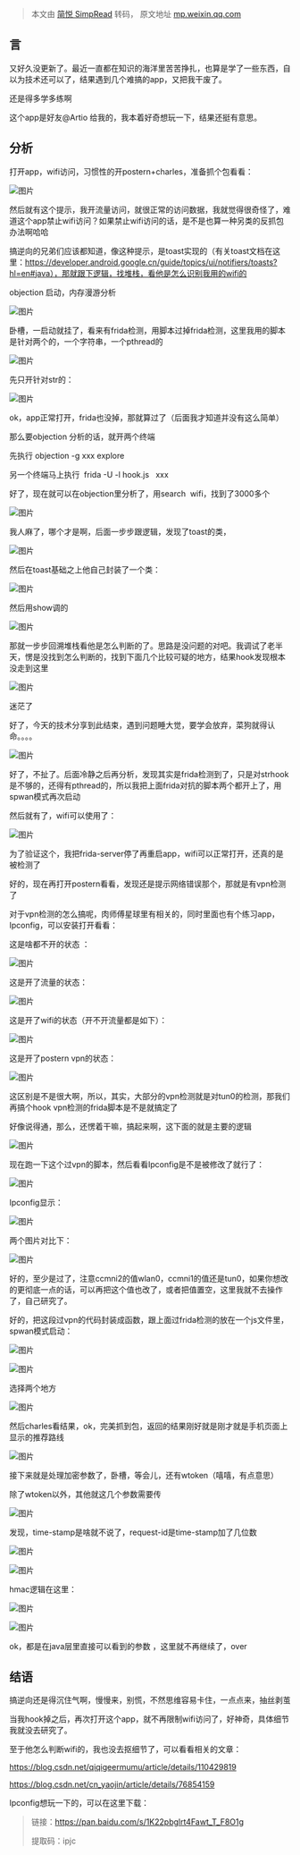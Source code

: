 > 本文由 [简悦 SimpRead](http://ksria.com/simpread/) 转码， 原文地址 [mp.weixin.qq.com](https://mp.weixin.qq.com/s?__biz=MzU0MjUwMTA2OQ==&mid=2247484955&idx=1&sn=a7743bcc6507aaad2b3d02bd873794a1&chksm=fb18f7b9cc6f7eaf96091c97b26f3d9cca1637c162e24cc83cf45a6f4639d7d12bbb2e4bb6bb&scene=126&&sessionid=1660619705#rd)

言
-

  

又好久没更新了。最近一直都在知识的海洋里苦苦挣扎，也算是学了一些东西，自以为技术还可以了，结果遇到几个难搞的app，又把我干废了。

还是得多学多练啊  

  

这个app是好友@Artio 给我的，我本着好奇想玩一下，结果还挺有意思。  

  

分析
--

打开app，wifi访问，习惯性的开postern+charles，准备抓个包看看：  

![图片](https://mmbiz.qpic.cn/mmbiz_png/l4m5icTfxSXW1yAnbkjfD1sOsqDmSzuia6MOC0wntZG3BIibliatibl7HcHS7VtI2KKkK3J4LueE2KjfHjHuS19icDJg/640?wx_fmt=png&wxfrom=5&wx_lazy=1&wx_co=1)

然后就有这个提示，我开流量访问，就很正常的访问数据，我就觉得很奇怪了，难道这个app禁止wifi访问？如果禁止wifi访问的话，是不是也算一种另类的反抓包办法啊哈哈

  

搞逆向的兄弟们应该都知道，像这种提示，是toast实现的（有关toast文档在这里：https://developer.android.google.cn/guide/topics/ui/notifiers/toasts?hl=en#java），那就跟下逻辑，找堆栈，看他是怎么识别我用的wifi的

  

objection 启动，内存漫游分析

![图片](https://mmbiz.qpic.cn/mmbiz_png/l4m5icTfxSXW1yAnbkjfD1sOsqDmSzuia6E3VicnC3ga1j56CrpJrsey8pmfZwEO0X0j68ftoXh8mKEKtG6L7jdAg/640?wx_fmt=png&wxfrom=5&wx_lazy=1&wx_co=1)

  

卧槽，一启动就挂了，看来有frida检测，用脚本过掉frida检测，这里我用的脚本是针对两个的，一个字符串，一个pthread的

![图片](https://mmbiz.qpic.cn/mmbiz_png/l4m5icTfxSXW1yAnbkjfD1sOsqDmSzuia6hXFFN8QITkmyZ4mlpGJaaX4g7cF8eKWvdf2daz4YUIsz0zbW2dMCew/640?wx_fmt=png&wxfrom=5&wx_lazy=1&wx_co=1)

  

先只开针对str的：  

![图片](https://mmbiz.qpic.cn/mmbiz_png/l4m5icTfxSXW1yAnbkjfD1sOsqDmSzuia6oCtQVo1kGqmLhtIaZ2YNdWmu1pdKuyZcOleZKCaebzlV8URgw16Xrg/640?wx_fmt=png&wxfrom=5&wx_lazy=1&wx_co=1)

  

ok，app正常打开，frida也没掉，那就算过了（后面我才知道并没有这么简单）  

  

那么要objection 分析的话，就开两个终端  

先执行 objection -g xxx explore  

另一个终端马上执行  frida -U -l hook.js   xxx  

  

好了，现在就可以在objection里分析了，用search  wifi，找到了3000多个

![图片](https://mmbiz.qpic.cn/mmbiz_png/l4m5icTfxSXW1yAnbkjfD1sOsqDmSzuia6jY9owF0rI9Fibs2y6I5gk86GCAuWDMvNnbjJicxcTdCDxsFc8gPXhADg/640?wx_fmt=png&wxfrom=5&wx_lazy=1&wx_co=1)

  

我人麻了，哪个才是啊，后面一步步跟逻辑，发现了toast的类，

![图片](https://mmbiz.qpic.cn/mmbiz_png/l4m5icTfxSXW1yAnbkjfD1sOsqDmSzuia6vqU7Fjmib9eq85mL8dIPxMW9NnHXCk2pKtuZicHiaynXNXNe8baoI2pZQ/640?wx_fmt=png&wxfrom=5&wx_lazy=1&wx_co=1)

  

然后在toast基础之上他自己封装了一个类：  

![图片](https://mmbiz.qpic.cn/mmbiz_png/l4m5icTfxSXW1yAnbkjfD1sOsqDmSzuia62nOzMUFn75tBukCWMZWED4EfuG3eRqxSFMDV3CmPcKaJibjoW9paJuA/640?wx_fmt=png&wxfrom=5&wx_lazy=1&wx_co=1)

  

然后用show调的

![图片](https://mmbiz.qpic.cn/mmbiz_png/l4m5icTfxSXW1yAnbkjfD1sOsqDmSzuia6ibsNBrV3rX4d0BJCUemEnoNH8Q0n09X3MZNNSLKzJWnianZVjMhO2bOg/640?wx_fmt=png&wxfrom=5&wx_lazy=1&wx_co=1)

  

那就一步步回溯堆栈看他是怎么判断的了。思路是没问题的对吧。我调试了老半天，愣是没找到怎么判断的，找到下面几个比较可疑的地方，结果hook发现根本没走到这里

![图片](https://mmbiz.qpic.cn/mmbiz_png/l4m5icTfxSXW1yAnbkjfD1sOsqDmSzuia6ibibCgAoMuxUzk4AQOD6j026R2ky9CHODUS4SoFbibzEUfD08icCenTx3A/640?wx_fmt=png&wxfrom=5&wx_lazy=1&wx_co=1)

  

迷茫了  

  

  

好了，今天的技术分享到此结束，遇到问题睡大觉，要学会放弃，菜狗就得认命。。。。

  

![图片](https://mmbiz.qpic.cn/mmbiz_jpg/l4m5icTfxSXW1yAnbkjfD1sOsqDmSzuia6CMMXNtAM5uJYYEmVOcwiczNCgXjxyVr7v6l5iasqxgcJN7wxJljubBKQ/640?wx_fmt=jpeg&wxfrom=5&wx_lazy=1&wx_co=1)

  

  

  

好了，不扯了。后面冷静之后再分析，发现其实是frida检测到了，只是对strhook是不够的，还得有pthread的，所以我把上面frida对抗的脚本两个都开上了，用spwan模式再次启动

  

然后就有了，wifi可以使用了：  

  

![图片](https://mmbiz.qpic.cn/mmbiz_png/l4m5icTfxSXW1yAnbkjfD1sOsqDmSzuia6dVsZfMDNmXiawyiaxCL9VUVChYbJ50vic73LH3gMugG584PfF5aelFFRA/640?wx_fmt=png&wxfrom=5&wx_lazy=1&wx_co=1)

  

  

为了验证这个，我把frida-server停了再重启app，wifi可以正常打开，还真的是被检测了  

  

好的，现在再打开postern看看，发现还是提示网络错误那个，那就是有vpn检测了  

  

对于vpn检测的怎么搞呢，肉师傅星球里有相关的，同时里面也有个练习app，Ipconfig，可以安装打开看看：  

这是啥都不开的状态 ：

![图片](https://mmbiz.qpic.cn/mmbiz_png/l4m5icTfxSXW1yAnbkjfD1sOsqDmSzuia6ToRtAgeO6EK0icX00zZ79M2OCKiby4npInhE27QK22muqUs0pelk2Mng/640?wx_fmt=png&wxfrom=5&wx_lazy=1&wx_co=1)

  

这是开了流量的状态：  

![图片](https://mmbiz.qpic.cn/mmbiz_png/l4m5icTfxSXW1yAnbkjfD1sOsqDmSzuia6p4JzPvIXiaR6wNGgDBReaQHmS37B7mGZ5ZFECYnaur9sBLY76TlVK8Q/640?wx_fmt=png&wxfrom=5&wx_lazy=1&wx_co=1)

  

这是开了wifi的状态（开不开流量都是如下）：

  

![图片](https://mmbiz.qpic.cn/mmbiz_png/l4m5icTfxSXW1yAnbkjfD1sOsqDmSzuia6LA8L5j5vqXBiaz4AHbO6NDdxNHfWbCtG2wGQeY1Shcoyicu68beHmIVQ/640?wx_fmt=png&wxfrom=5&wx_lazy=1&wx_co=1)

  

这是开了postern vpn的状态：

  

![图片](https://mmbiz.qpic.cn/mmbiz_png/l4m5icTfxSXW1yAnbkjfD1sOsqDmSzuia6MFDRD4ibNt7maF7vQJlWP7ZgVSuAVOH91WbMla9Aia4kOo1pwcEF0ARQ/640?wx_fmt=png&wxfrom=5&wx_lazy=1&wx_co=1)

  

这区别是不是很大啊，所以，其实，大部分的vpn检测就是对tun0的检测，那我们再搞个hook vpn检测的frida脚本是不是就搞定了

  

好像说得通，那么，还愣着干嘛，搞起来啊，这下面的就是主要的逻辑  

  

![图片](https://mmbiz.qpic.cn/mmbiz_png/l4m5icTfxSXW1yAnbkjfD1sOsqDmSzuia6icv9F76G69fJ7JslJmfnmlibsic0ouTG4KK0iaF1OPJ2ibbbIuRl00Gia4Jg/640?wx_fmt=png&wxfrom=5&wx_lazy=1&wx_co=1)

  

  

现在跑一下这个过vpn的脚本，然后看看Ipconfig是不是被修改了就行了：  

  

![图片](https://mmbiz.qpic.cn/mmbiz_png/l4m5icTfxSXW1yAnbkjfD1sOsqDmSzuia6EDqmQ36dpiafwhjUeHVYqEGicvFevSasbk8v1BH7WRmEMbjWulZVicAow/640?wx_fmt=png&wxfrom=5&wx_lazy=1&wx_co=1)

  

  

Ipconfig显示：

![图片](https://mmbiz.qpic.cn/mmbiz_png/l4m5icTfxSXW1yAnbkjfD1sOsqDmSzuia6m7BmNdEaXxe26zJ40DpJQoWomIH3u3n9DhxP4iaNSRY1I9JQPcdSicbg/640?wx_fmt=png&wxfrom=5&wx_lazy=1&wx_co=1)

  

两个图片对比下：

  

![图片](https://mmbiz.qpic.cn/mmbiz_png/l4m5icTfxSXW1yAnbkjfD1sOsqDmSzuia6pOs8dsQJaEHExsNiaZ5x4Jzuk4yWGrQmkVzaSibCALwN3Dq6OEy81W3Q/640?wx_fmt=png&wxfrom=5&wx_lazy=1&wx_co=1)

  

好的，至少是过了，注意ccmni2的值wlan0，ccmni1的值还是tun0，如果你想改的更彻底一点的话，可以再把这个值也改了，或者把值置空，这里我就不去操作了，自己研究了。  

  

  

好的，把这段过vpn的代码封装成函数，跟上面过frida检测的放在一个js文件里，spwan模式启动：  

![图片](https://mmbiz.qpic.cn/mmbiz_png/l4m5icTfxSXW1yAnbkjfD1sOsqDmSzuia6iaW2ibgfvlmQ1sRyxnfsGKxdv73B3gEV5Wialr2ykMlez2GTrA4K7zrmw/640?wx_fmt=png&wxfrom=5&wx_lazy=1&wx_co=1)

  

![图片](https://mmbiz.qpic.cn/mmbiz_png/l4m5icTfxSXW1yAnbkjfD1sOsqDmSzuia6a9drwEFqdvSTCzexWyaj4yz23ZeX1suZESoqWnFo430k5f0tkZ4enQ/640?wx_fmt=png&wxfrom=5&wx_lazy=1&wx_co=1)

  

选择两个地方  

  

![图片](https://mmbiz.qpic.cn/mmbiz_png/l4m5icTfxSXW1yAnbkjfD1sOsqDmSzuia6Rewc3m0nPTmeXmJiapUicIvRDVibvZ6VSa3TVbp07FicxbEiba2gbia8R8LQ/640?wx_fmt=png&wxfrom=5&wx_lazy=1&wx_co=1)

  

  

然后charles看结果，ok，完美抓到包，返回的结果刚好就是刚才就是手机页面上显示的推荐路线

  

![图片](https://mmbiz.qpic.cn/mmbiz_png/l4m5icTfxSXW1yAnbkjfD1sOsqDmSzuia6pHgD8rbG3nVbhFic8sMBpmDCEsVT2zgSL9HBHdE86lQzh6I0TMNicNYA/640?wx_fmt=png&wxfrom=5&wx_lazy=1&wx_co=1)

  

接下来就是处理加密参数了，卧槽，等会儿，还有wtoken（嘻嘻，有点意思）

除了wtoken以外，其他就这几个参数需要传

  

![图片](https://mmbiz.qpic.cn/mmbiz_png/l4m5icTfxSXW1yAnbkjfD1sOsqDmSzuia6mVcpe4wrhAZy8LaSlzCUOLQGETibica9ibFIyPnwCPt1sddnooN9IribAg/640?wx_fmt=png&wxfrom=5&wx_lazy=1&wx_co=1)

  

发现，time-stamp是啥就不说了，request-id是time-stamp加了几位数  

  

![图片](https://mmbiz.qpic.cn/mmbiz_png/l4m5icTfxSXW1yAnbkjfD1sOsqDmSzuia6eX4S5p7lvhJ0J9IVxV0yhK1Xw1m1KiaZavpOEQ8ZOgpbRgx4QGpYH0Q/640?wx_fmt=png&wxfrom=5&wx_lazy=1&wx_co=1)

  

![图片](https://mmbiz.qpic.cn/mmbiz_png/l4m5icTfxSXW1yAnbkjfD1sOsqDmSzuia6uN3tJmWNTC0QTKo5kARCaLlicvB8iciaE480uXBcVYV4ETFiaN8jE3ia66Q/640?wx_fmt=png&wxfrom=5&wx_lazy=1&wx_co=1)

  

hmac逻辑在这里：  

![图片](https://mmbiz.qpic.cn/mmbiz_png/l4m5icTfxSXW1yAnbkjfD1sOsqDmSzuia6fJcraibDfMxbxYscuEM5RaGpWCoqZnbQY5IFLktgKsBMnusrllZibicxA/640?wx_fmt=png&wxfrom=5&wx_lazy=1&wx_co=1)

  

![图片](https://mmbiz.qpic.cn/mmbiz_png/l4m5icTfxSXW1yAnbkjfD1sOsqDmSzuia6YcXCDBph3iayoyzGbZs1czZrrhucmgSnFWKf04Ou7ribAHtZv4zqbpHg/640?wx_fmt=png&wxfrom=5&wx_lazy=1&wx_co=1)

  

  

ok，都是在java层里直接可以看到的参数 ，这里就不再继续了，over

  

  

  

  

结语
--

  

搞逆向还是得沉住气啊，慢慢来，别慌，不然思维容易卡住，一点点来，抽丝剥茧

  

当我hook掉之后，再次打开这个app，就不再限制wifi访问了，好神奇，具体细节我就没去研究了。

  

至于他怎么判断wifi的，我也没去抠细节了，可以看看相关的文章：

  

https://blog.csdn.net/qiqigeermumu/article/details/110429819

https://blog.csdn.net/cn_yaojin/article/details/76854159

  

Ipconfig想玩一下的，可以在这里下载：  

> 链接：https://pan.baidu.com/s/1K22pbglrt4Fawt_T_F8O1g
> 
> 提取码：ipjc